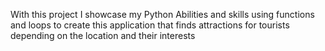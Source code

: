 With this project I showcase my Python Abilities and skills using functions and loops to create this application that finds attractions for tourists depending on the location and their interests
